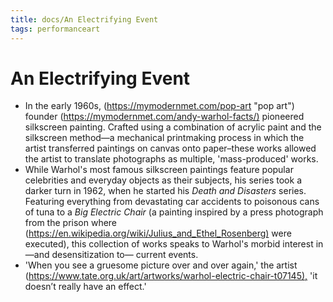 ```yaml
---
title: docs/An Electrifying Event
tags: performanceart
---
```


# An Electrifying Event

- In the early 1960s, (<https://mymodernmet.com/pop-art> "pop art") founder (<https://mymodernmet.com/andy-warhol-facts/)> pioneered silkscreen painting. Crafted using a combination of acrylic paint and the silkscreen method—a mechanical printmaking process in which the artist transferred paintings on canvas onto paper–these works allowed the artist to translate photographs as multiple, 'mass-produced' works.
- While Warhol's most famous silkscreen paintings feature popular celebrities and everyday objects as their subjects, his series took a darker turn in 1962, when he started his _Death and Disasters_ series. Featuring everything from devastating car accidents to poisonous cans of tuna to a _Big Electric Chair_ (a painting inspired by a press photograph from the prison where (<https://en.wikipedia.org/wiki/Julius_and_Ethel_Rosenberg)> were executed), this collection of works speaks to Warhol's morbid interest in—and desensitization to— current events.
- 'When you see a gruesome picture over and over again,' the artist (<https://www.tate.org.uk/art/artworks/warhol-electric-chair-t07145),> 'it doesn’t really have an effect.'